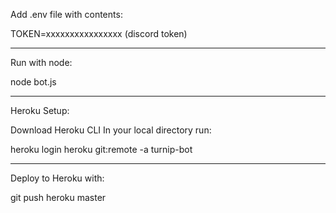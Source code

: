 Add .env file with contents:

TOKEN=xxxxxxxxxxxxxxxx (discord token)

---------------------------------------------

Run with node:

node bot.js

---------------------------------------------


Heroku Setup:

Download Heroku CLI
In your local directory run:

heroku login
heroku git:remote -a turnip-bot


---------------------------------------------

Deploy to Heroku with:

git push heroku master